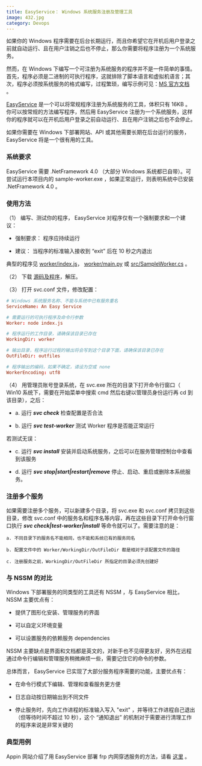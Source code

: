 ```yaml
---
title: EasyService： Windows 系统服务注册及管理工具
image: 432.jpg
category: Devops
---
```

如果你的 Windows 程序需要在后台长期运行，而且你希望它在开机后用户登录之前就自动运行、且在用户注销之后也不停止，那么你需要将程序注册为一个系统服务。

然而，在 Windows 下编写一个可注册为系统服务的程序并不是一件简单的事情。首先，程序必须是二进制的可执行程序，这就排除了脚本语言和虚拟机语言；其次，程序必须按系统服务的格式编写，过程繁琐，编写示例可见：[MS 官方文档](https://code.msdn.microsoft.com/windowsapps/CppWindowsService-cacf4948) 。

[EasyService](https://github.com/pandolia/easy-service) 是一个可以将常规程序注册为系统服务的工具，体积只有 16KB 。你可以按常规的方法编写程序，然后用 EasyService 注册为一个系统服务，这样你的程序就可以在开机后用户登录之前自动运行、且在用户注销之后也不会停止。

如果你需要在 Windows 下部署网站、API 或其他需要长期在后台运行的服务， EasyService 将是一个很有用的工具。

### 系统要求

EasyService 需要 .NetFramework 4.0 （大部分 Windows 系统都已自带）。可尝试运行本项目内的 sample-worker.exe ，如果正常运行，则表明系统中已安装 .NetFramework 4.0 。

### 使用方法

（1） 编写、测试你的程序， EasyService 对程序仅有一个强制要求和一个建议：

* 强制要求： 程序应持续运行

* 建议： 当程序的标准输入接收到 “exit” 后在 10 秒之内退出

典型的程序见 [worker/index.js](https://github.com/pandolia/easy-service/blob/master/worker/index.js)， [worker/main.py](https://github.com/pandolia/easy-service/blob/master/worker/main.py) 或 [src/SampleWorker.cs](https://github.com/pandolia/easy-service/blob/master/src/SampleWorker.cs) 。

（2） 下载 [源码及程序](https://github.com/pandolia/easy-service/archive/master.zip)，解压。

（3） 打开 svc.conf 文件，修改配置：

```conf
# Windows 系统服务名称、不能与系统中已有服务重名
ServiceName: An Easy Service

# 需要运行的可执行程序及命令行参数
Worker: node index.js

# 程序运行的工作目录，请确保该目录已存在
WorkingDir: worker

# 输出目录，程序运行过程的输出将会写到这个目录下面，请确保该目录已存在
OutFileDir: outfiles

# 程序输出的编码，如果不确定，请设为空或 none
WorkerEncoding: utf8
```

（4） 用管理员账号登录系统，在 svc.exe 所在的目录下打开命令行窗口（ Win10 系统下，需要在开始菜单中搜索 cmd 然后右键以管理员身份运行再 cd 到该目录），之后：

* a. 运行 ***svc check*** 检查配置是否合法

* b. 运行 ***svc test-worker*** 测试 Worker 程序是否能正常运行

若测试无误：

* c. 运行 ***svc install*** 安装并启动系统服务，之后可以在服务管理控制台中查看到该服务

* d. 运行 ***svc stop\|start\|restart\|remove*** 停止、启动、重启或删除本系统服务。

### 注册多个服务

如果需要注册多个服务，可以新建多个目录，将 svc.exe 和 svc.conf 拷贝到这些目录，修改 svc.conf 中的服务名和程序名等内容，再在这些目录下打开命令行窗口执行 ***svc check\|test-worker\|install*** 等命令就可以了。需要注意的是：

```
a. 不同目录下的服务名不能相同，也不能和系统已有的服务同名

b. 配置文件中的 Worker/WorkingDir/OutFileDir 都是相对于该配置文件的路径

c. 注册服务之前，WorkingDir/OutFileDir 所指定的目录必须先创建好
```

### 与 NSSM 的对比

Windows 下部署服务的同类型的工具还有 NSSM ，与 EasyService 相比， NSSM 主要优点有：

* 提供了图形化安装、管理服务的界面

* 可以自定义环境变量

* 可以设置服务的依赖服务 dependencies

NSSM 主要缺点是界面和文档都是英文的，对新手也不见得更友好，另外在远程通过命令行编辑和管理服务稍微麻烦一些，需要记住它的命令的参数。

总体而言， EasyService 已实现了大部分服务程序需要的功能，主要优点有：

* 在命令行模式下编辑、管理和查看服务更方便

* 日志自动按日期输出到不同文件

* 停止服务时，先向工作进程的标准输入写入 "exit" ，并等待工作进程自己退出（但等待时间不超过 10 秒），这个 “通知退出” 的机制对于需要进行清理工作的程序来说是非常关键的

### 典型用例

Appin 网站介绍了用 EasyService 部署 frp 内网穿透服务的方法，请看 [这里](https://www.appinn.com/easyservice-for-windows/) 。